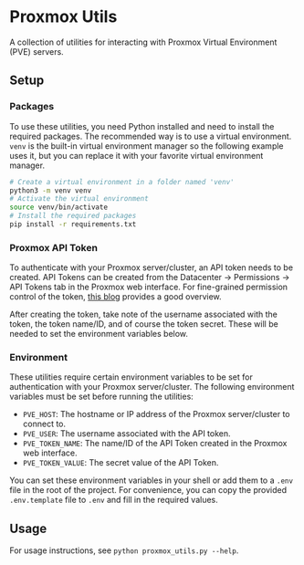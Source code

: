 # Proxmox Utils

A collection of utilities for interacting with Proxmox Virtual Environment (PVE) servers.

## Setup

### Packages

To use these utilities, you need Python installed and need to install the required packages. The recommended way
is to use a virtual environment. `venv` is the built-in virtual environment manager so the following example uses it,
but you can replace it with your favorite virtual environment manager.

```bash
# Create a virtual environment in a folder named 'venv'
python3 -m venv venv
# Activate the virtual environment 
source venv/bin/activate
# Install the required packages
pip install -r requirements.txt
```

### Proxmox API Token

To authenticate with your Proxmox server/cluster, an API token needs to be created. API Tokens can be created from the
Datacenter -> Permissions -> API Tokens tab in the Proxmox web interface. For fine-grained permission control of the token,
[this blog](https://kenwardtown.com/2024/06/25/create-an-api-token-for-proxmox-ve/https://kenwardtown.com/2024/06/25/create-an-api-token-for-proxmox-ve/)
provides a good overview.

After creating the token, take note of the username associated with the token, the token name/ID, and of course the token
secret. These will be needed to set the environment variables below.

### Environment

These utilities require certain environment variables to be set for authentication with your Proxmox server/cluster.
The following environment variables must be set before running the utilities:

- `PVE_HOST`: The hostname or IP address of the Proxmox server/cluster to connect to.
- `PVE_USER`: The username associated with the API token.
- `PVE_TOKEN_NAME`: The name/ID of the API Token created in the Proxmox web interface.
- `PVE_TOKEN_VALUE`: The secret value of the API Token.

You can set these environment variables in your shell or add them to a `.env` file in the root of the project.
For convenience, you can copy the provided `.env.template` file to `.env` and fill in the required values.

## Usage

For usage instructions, see `python proxmox_utils.py --help`.
